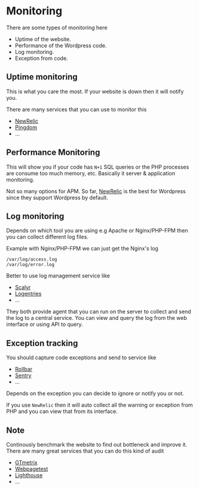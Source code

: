 # Monitoring

There are some types of monitoring here

- Uptime of the website.
- Performance of the Wordpress code.
- Log monitoring.
- Exception from code.

## Uptime monitoring

This is what you care the most. If your website is down then it will notify you.

There are many services that you can use to monitor this

- [NewRelic](https://newrelic.com/)
- [Pingdom](https://pingdom.com/)
- ...

## Performance Monitoring

This will show you if your code has `N+1` SQL queries or the PHP processes are consume too much memory, etc. Basically it server & application monitoring.

Not so many options for APM. So far, [NewRelic](https://newrelic.com/) is the best for Wordpress since they support Wordpress by default.

## Log monitoring

Depends on which tool you are using e.g Apache or Nginx/PHP-FPM then you can collect different log files. 

Example with Nginx/PHP-FPM we can just get the Nginx's log

```
/var/log/access.log
/var/log/error.log
```

Better to use log management service like

- [Scalyr](https://www.scalyr.com/)
- [Logentries](https://logentries.com/)
- ...

They both provide agent that you can run on the server to collect and send the log to a central service. You can view and query the log from the web interface or using API to query.

## Exception tracking

You should capture code exceptions and send to service like

- [Rollbar](https://rollbar.com/)
- [Sentry](https://sentry.io/)
- ...

Depends on the exception you can decide to ignore or notify you or not.

If you use `NewRelic` then it will auto collect all the warning or exception from PHP and you can view that from its interface.

## Note

Continously benchmark the website to find out bottleneck and improve it. There are many great services that you can do this kind of audit

- [GTmetrix](https://gtmetrix.com/)
- [Webpagetest](https://www.webpagetest.org/)
- [Lighthouse](https://developers.google.com/web/tools/lighthouse/)
- ...
